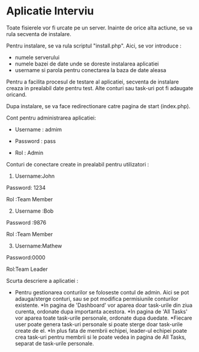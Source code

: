 # Aplicatie Interviu

Toate fisierele vor fi urcate pe un server. Inainte de orice alta actiune, se va rula secventa de instalare.

Pentru instalare, se va rula scriptul "install.php". Aici, se vor introduce :
* numele serverului
* numele bazei de date unde se doreste instalarea aplicatiei
* username si parola pentru conectarea la baza de date aleasa

Pentru a facilita procesul de testare al aplicatiei, secventa de instalare creaza in prealabil date pentru test. Alte conturi sau task-uri pot fi adaugate oricand.

Dupa instalare, se va face redirectionare catre pagina de start (index.php).

Cont pentru administrarea aplicatiei:

* Username : admim

* Password : pass

* Rol : Admin

Conturi de conectare create in prealabil pentru utilizatori :

1. Username:John

Password: 1234

Rol :Team Member

2. Username :Bob

Password :9876

Rol :Team Member

3. Username:Mathew

Password:0000

Rol:Team Leader

Scurta descriere a aplicatiei : 

* Pentru gestionarea conturilor se foloseste contul de admin. Aici se pot adauga/sterge conturi, sau se pot modifica permisiunile conturilor existente.
*In pagina de 'Dashboard' vor aparea doar task-urile din ziua curenta, ordonate dupa importanta acestora.
*In pagina de 'All Tasks' vor aparea toate task-urile personale, ordonate dupa duedate.
*Fiecare user poate genera task-uri personale si poate sterge doar task-urile create de el.
*In plus fata de membrii echipei, leader-ul echipei poate crea task-uri pentru membrii si le poate vedea in pagina de All Tasks, separat de task-urile personale.
